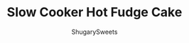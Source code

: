 ---
layout: ../../layouts/MarkdownPostLayout.astro
title: Slow Cooker Hot Fudge Cake
author: ShugarySweets
pubDate: 2023-01-05
description: "This Slow Cooker Hot Fudge Cake is warm, gooey and full of rich chocolate flavor! Plus, it&#x27;s just 6 ingredients and only takes 5 minutes to prep (and no one will know it starts with a cake mix)!"
image_url: https://www.shugarysweets.com/wp-content/uploads/2023/02/slow-cooker-hot-fudge-cake-facebook.jpg
tags: ["Cake","American"]
calories: 308
protein: 7
carbohydrates: 25
fats: 21
fiber: 1
ingredients: ["1 box chocolate cake mix (any brand)","3 1/4 cup milk, divided","1/2 cup vegetable oil","3 large eggs","1 box (3 ounce) Instant chocolate pudding mix","2 cups (12 ounce package) milk chocolate chips"]
serves: 8
time: "2 hours 35 minutes"
prepTime: "5 minutes"
instructions: ["Spray large crockpot with non-stick baking spray.","In a bowl, combine cake mix, 1 1/4 cup milk, vegetable oil,, and eggs. Mix for about 2 minutes. Pour into prepared crockpot.","In same bowl, add pudding mix and 2 cups milk. Beat until smooth. Pour over cake batter. Sprinkle top with chocolate chips.","Cover slow cooker and heat on high for 2 1/2 hours. Serve with whipped cream or ice cream if desired."]
nutrition: ["308 calories","25 grams carbohydrates","78 milligrams cholesterol","21 grams fat","1 grams fiber","7 grams protein","5 grams saturated fat","321 milligrams sodium","21 grams sugar","0 grams trans fat","15 grams unsaturated fat"]
---